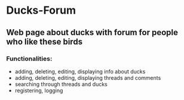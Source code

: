 # Ducks-Forum

## Web page about ducks with forum for people who like these birds

### Functionalities:
- adding, deleting, editing, displaying info about ducks
- adding, deleting, editing, displaying threads and comments
- searching through threads and ducks
- registering, logging 
